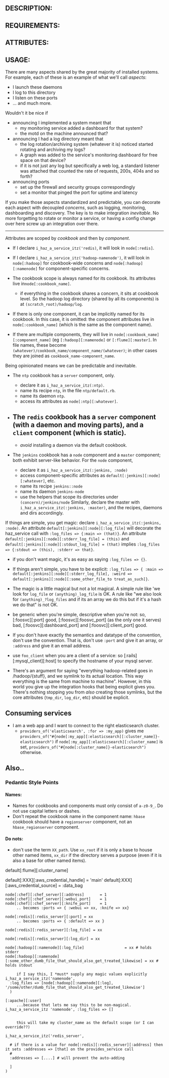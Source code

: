 ## DESCRIPTION:

## REQUIREMENTS:

## ATTRIBUTES:

## USAGE:

There are many aspects shared by the great majority of installed systems. For example, each of these is an example of what we'll call *aspects*:
* I launch these daemons
* I log to this directory
* I listen on these ports 
* ... and much more.

Wouldn't it be nice if
* announcing I implemented a system meant that
  - my monitoring service added a dashboard for that system?
  - the motd on the machine announced that?
* announcing I had a log directory meant that 
  - the log rotation/archiving system (whatever it is) noticed started rotating and archiving my logs?
  - A graph was added to the service's monitoring dashboard for free space on that device?
  - if it is not just any log but specifically a web log, a standard listener was attached that counted the rate of requests, 200s, 404s and so forth?
* announcing ports
  - set up the firewall and security groups correspondingly
  - set a monitor that pinged the port for uptime and latency

If you make those aspects standardized and predictable, you can decorate each aspect with decoupled *concerns*, such as logging, monitoring, dashboarding and discovery. The key is to make integration *inevitable*. No more forgetting to rotate or monitor a service, or having a config change over here screw up an integration over there.

__________________________________________________________________________

Attributes are scoped by *cookbook* and then by *component*.
* If I declare `i_haz_a_service_itz('redis)`, it will look in `node[:redis]`.
* If I declare `i_haz_a_service_itz('hadoop-namenode')`, it will look in `node[:hadoop]` for cookbook-wide concerns and `node[:hadoop][:namenode]` for component-specific concerns.

* The cookbook scope is always named for its cookbook. Its attributes live in`node[:cookbook_name]`.
  - if everything in the cookbook shares a concern, it sits at cookbook level. So the hadoop log directory (shared by all its components) is at `(scratch_root)/hadoop/log`.
* If there is only one component, it can be implicitly named for its cookbook. In this case, it is omitted: the component attributes live in `node[:cookbook_name]` (which is the same as the component name).
* If there are multiple components, they will live in `node[:cookbook_name][:component_name]` (eg `[:hadoop][:namenode]` or `[:flume][:master]`. In file names, these become `(whatever)/cookbook_name/component_name/(whatever)`; in other cases they are joined as `cookbook_name-component_name`.

Being opinionated means we can be predictable and inevitable.

* The `ntp` cookbook has a `server` component, only. 
  - declare it as `i_haz_a_service_itz(:ntp)`.
  - name its recipe `ntp`, in the file `ntp/default.rb`.
  - name its daemon `ntp`.
  - access its attributes as `node[:ntp][:whatever]`.

* The `redis` cookbook has a `server` component (with a daemon and moving parts), and a `client` component (which is static).
  - 
  - *avoid* installing a daemon via the default cookbook.

* The `jenkins` cookbook has a `node` component and a `master` component; both exhibit server-like behavior.  For the `node` component,
  - declare it as `i_haz_a_service_itz(:jenkins, :node)`
  - access component-specific attributes as `default[:jenkins][:node][:whatever]`, etc.
  - name its recipe `jenkins::node`
  - name its daemon `jenkins-node`
  - use the helpers that scope its directories under `(concern)/jenkins/node`
Similarly, declare the master with `i_haz_a_service_itz(:jenkins, :master)`, and the recipes, daemons and dirs accordingly.

If things are simple, you get magic: declare `i_haz_a_service_itz(:jenkins, :node)`. An attribute `default[:jenkins][:node][:log_file]` will decorate the haz_service call with `:log_files => {:main => (that)}`. An attribute `default[:jenkins][:node][:stderr_log_file] = (this)` and `default[:jenkins][:node][:stdout_log_file] = (that)` implies  `:log_files => {:stdout => (this), :stderr => that}`.
* if you don't want magic, it's as easy as saying `:log_files => {}`.
* If things aren't simple, you have to be explicit: `:log_files => { :main => default[:jenkins][:node][:stderr_log_file], :weird => default[:jenkins][:node][:some_other_file_to treat_as_such]}`.
* The magic is a little magical but not a lot magical. A simple rule like 'we look for `log_file` or `(anything)_log_file` is OK. A rule like "we also look for `(anything)_?log_files` and if its an array we do this but if it's a hash we do that" is not OK.

* be generic when you're simple, descriptive when you're not: so, [:foosvc][:port] good, [:foosvc][:foosvc_port] (as the only one it serves) bad, [:foosvc][:dashboard_port] and [:foosvc][:client_port] good.

* If you don't have exactly the semantics and datatype of the convention, don't use the convention.  That is, don't use `:port` and give it an array, or `:address` and give it an email address.

* use `foo_client` when you are a client of a service: so [:rails][:mysql_client][:host] to specify the hostname of your mysql server.

* There's an argument for saying "everything hadoop-related goes in /hadoop/{stuff}, and we symlink to its actual location. This way everything is the same from machine to machine". However, in this world you give up the integration hooks that being explicit gives you.  There's nothing stopping you from *also* creating those symlinks, but the core attributes (`tmp_dir`, `log_dir`, etc) should be explicit.

## Consuming services

* I am a web app and I want to connect to the right elasticsearch cluster.
  - `providers_of('elasticsearch', :for => :my_app)` gives me `providers_of("#{node[:my_app][:elasticsearch][:cluster_name]}-elasticsearch")` if `node[:my_app][:elasticsearch][:cluster_name]` is set, `providers_of("#{node[:cluster_name]}-elasticsearch")` otherwise.


## Also..

### Pedantic Style Points

#### Names:

* Names for cookbooks and components must only consist of `a-z0-9_`. Do not use capital letters or dashes.
* Don't repeat the cookbook name in the component name: `hbase` cookbook should have a `regionserver` component, not an `hbase_regionserver` component.

#### Do nots:

* don't use the term `XX_path`. Use `xx_root` if it is only a base to house other named items, `xx_dir` if the directory serves a purpose (even if it is also a base for other named items).




default[:flume][:cluster_name]

default[:XXX][:aws_credential_handle] = 'main'
default[:XXX][:aws_credential_source] = :data_bag

    node[:chef][:chef_server][:address]       = 1
    node[:chef][:chef_server][:webui_port]    = 1
    node[:chef][:chef_server][:knife_port]    = 1
         .. becomes :ports => { :webui => xx, :knife => xx}

    node[:redis][:redis_server][:port] = xx
         .. becomes :ports => { :default => xx }

    node[:redis][:redis_server][:log_file] = xx

    node[:redis][:redis_server][:log_dir] = xx

    node[:hadoop][:namenode][:log_file]                  = xx # holds stderr
    node[:hadoop][:namenode][:some_other_dumb_file_that_should_also_get_treated_likewise] = xx # holds stdout

         if I say this, I *must* supply any magic values explicitly
    i_haz_a_service_itz('namenode',
      :log_files => [node[:hadoop][:namenode][:log], '/some/other/dumb_file_that_should_also_get_treated_likewise']
      )

    [:apache][:user]
         ...because that lets me say this to be non-magical.
    i_haz_a_service_itz 'namenode', :log_files => []


         this will take my cluster_name as the default scope (or I can override??)

    i_haz_a_service_itz('redis_server',

      # if there is a value for node[:redis][:redis_server][:address] then it sets :addresses => [that] on the provides_service call
      #
      :addresses => [....] # will prevent the auto-adding

      ]
    )

